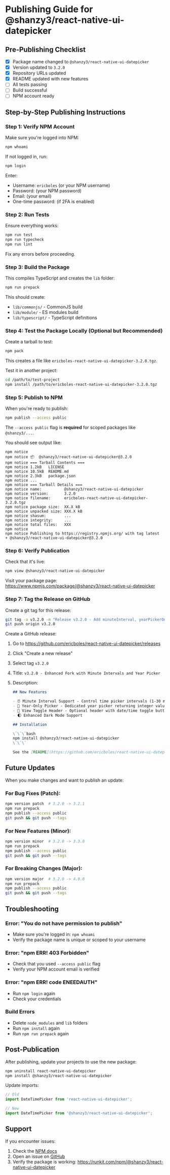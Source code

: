 # Publishing Guide for @shanzy3/react-native-ui-datepicker

## Pre-Publishing Checklist

- [x] Package name changed to `@shanzy3/react-native-ui-datepicker`
- [x] Version updated to `3.2.0`
- [x] Repository URLs updated
- [x] README updated with new features
- [ ] All tests passing
- [ ] Build successful
- [ ] NPM account ready

## Step-by-Step Publishing Instructions

### Step 1: Verify NPM Account

Make sure you're logged into NPM:

```bash
npm whoami
```

If not logged in, run:

```bash
npm login
```

Enter:

- Username: `ericboles` (or your NPM username)
- Password: (your NPM password)
- Email: (your email)
- One-time password: (if 2FA is enabled)

### Step 2: Run Tests

Ensure everything works:

```bash
npm run test
npm run typecheck
npm run lint
```

Fix any errors before proceeding.

### Step 3: Build the Package

This compiles TypeScript and creates the `lib` folder:

```bash
npm run prepack
```

This should create:

- `lib/commonjs/` - CommonJS build
- `lib/module/` - ES modules build
- `lib/typescript/` - TypeScript definitions

### Step 4: Test the Package Locally (Optional but Recommended)

Create a tarball to test:

```bash
npm pack
```

This creates a file like `ericboles-react-native-ui-datepicker-3.2.0.tgz`.

Test it in another project:

```bash
cd /path/to/test-project
npm install /path/to/ericboles-react-native-ui-datepicker-3.2.0.tgz
```

### Step 5: Publish to NPM

When you're ready to publish:

```bash
npm publish --access public
```

The `--access public` flag is **required** for scoped packages like `@shanzy3/...`.

You should see output like:

```
npm notice
npm notice 📦  @shanzy3/react-native-ui-datepicker@3.2.0
npm notice === Tarball Contents ===
npm notice 1.2kB   LICENSE
npm notice 10.5kB  README.md
npm notice 2.3kB   package.json
npm notice ...
npm notice === Tarball Details ===
npm notice name:          @shanzy3/react-native-ui-datepicker
npm notice version:       3.2.0
npm notice filename:      ericboles-react-native-ui-datepicker-3.2.0.tgz
npm notice package size:  XX.X kB
npm notice unpacked size: XXX.X kB
npm notice shasum:        ...
npm notice integrity:     ...
npm notice total files:   XXX
npm notice
npm notice Publishing to https://registry.npmjs.org/ with tag latest
+ @shanzy3/react-native-ui-datepicker@3.2.0
```

### Step 6: Verify Publication

Check that it's live:

```bash
npm view @shanzy3/react-native-ui-datepicker
```

Visit your package page:
https://www.npmjs.com/package/@shanzy3/react-native-ui-datepicker

### Step 7: Tag the Release on GitHub

Create a git tag for this release:

```bash
git tag -a v3.2.0 -m "Release v3.2.0 - Add minuteInterval, yearPickerOnly, and view toggle features"
git push origin v3.2.0
```

Create a GitHub release:

1. Go to https://github.com/ericboles/react-native-ui-datepicker/releases
2. Click "Create a new release"
3. Select tag `v3.2.0`
4. Title: `v3.2.0 - Enhanced Fork with Minute Intervals and Year Picker`
5. Description:

   ```markdown
   ## New Features

   - ⏰ Minute Interval Support - Control time picker intervals (1-30 minutes)
   - 📅 Year-Only Picker - Dedicated year picker returning integer values
   - 🎨 View Toggle Header - Optional header with date/time toggle buttons
   - 🌓 Enhanced Dark Mode Support

   ## Installation

   \`\`\`bash
   npm install @shanzy3/react-native-ui-datepicker
   \`\`\`

   See the [README](https://github.com/ericboles/react-native-ui-datepicker#readme) for usage examples.
   ```

## Future Updates

When you make changes and want to publish an update:

### For Bug Fixes (Patch):

```bash
npm version patch  # 3.2.0 -> 3.2.1
npm run prepack
npm publish --access public
git push && git push --tags
```

### For New Features (Minor):

```bash
npm version minor  # 3.2.0 -> 3.3.0
npm run prepack
npm publish --access public
git push && git push --tags
```

### For Breaking Changes (Major):

```bash
npm version major  # 3.2.0 -> 4.0.0
npm run prepack
npm publish --access public
git push && git push --tags
```

## Troubleshooting

### Error: "You do not have permission to publish"

- Make sure you're logged in: `npm whoami`
- Verify the package name is unique or scoped to your username

### Error: "npm ERR! 403 Forbidden"

- Check that you used `--access public` flag
- Verify your NPM account email is verified

### Error: "npm ERR! code ENEEDAUTH"

- Run `npm login` again
- Check your credentials

### Build Errors

- Delete `node_modules` and `lib` folders
- Run `npm install` again
- Run `npm run prepack` again

## Post-Publication

After publishing, update your projects to use the new package:

```bash
npm uninstall react-native-ui-datepicker
npm install @shanzy3/react-native-ui-datepicker
```

Update imports:

```typescript
// Old
import DateTimePicker from 'react-native-ui-datepicker';

// New
import DateTimePicker from '@shanzy3/react-native-ui-datepicker';
```

## Support

If you encounter issues:

1. Check the [NPM docs](https://docs.npmjs.com/cli/v8/commands/npm-publish)
2. Open an issue on [GitHub](https://github.com/ericboles/react-native-ui-datepicker/issues)
3. Verify the package is working: https://runkit.com/npm/@shanzy3/react-native-ui-datepicker
